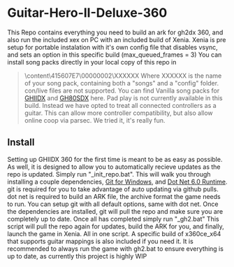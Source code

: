 # Guitar-Hero-II-Deluxe-360
This Repo contains everything you need to build an ark for gh2dx 360, and also run the included xex on PC with an included build of Xenia.
Xenia is pre setup for portable instalation with it's own config file that disables vsync, and sets an option in this specific build (max_queued_frames = 3)
You can install song packs directly in your local copy of this repo in
>\content\415607E7\00000002\XXXXXX
Where XXXXXX is the name of your song pack, containing both a "songs" and a "config" folder.
con/live files are not supported.
You can find Vanilla song packs for [GHIIDX](https://drive.google.com/file/d/1xwX_Dv17WDFldZ0mDWZu71FLUI-CTywx/view?usp=sharing) and [GH80SDX](https://drive.google.com/file/d/1KJxH51N2yQdQXlNA9MmyrI1bGfdB6Hxz/view?usp=sharing) here.
Pad play is not currently available in this build.
Instead we have opted to treat all connected controllers as a guitar.
This can allow more controller compatibility, but also allow online coop via parsec. We tried it, it's really fun.

## Install
Setting up GHIIDX 360 for the first time is meant to be as easy as possible.
As well, it is designed to allow you to automatically recieve updates as the repo is updated.
Simply run "_init_repo.bat".
This will walk you through installing a couple dependencies, [Git for Windows](https://gitforwindows.org/), and [Dot Net 6.0 Runtime](https://dotnet.microsoft.com/en-us/download/dotnet/6.0/runtime).
git is required for you to take advantage of auto updating via github pulls.
dot net is required to build an ARK file, the archive format the game needs to run.
You can setup git with all default options, same with dot net.
Once the dependencies are installed, git will pull the repo and make sure you are completely up to date.
Once all has completed simply run "_gh2.bat"
This script will pull the repo again for updates, build the ARK for you, and finally, launch the game in Xenia. All in one script.
A specific build of x360ce_x64 that supports guitar mappings is also included if you need it.
It is recommended to always run the game with gh2.bat to ensure everything is up to date, as currently this project is highly WIP